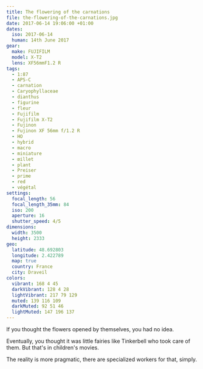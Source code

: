 ```yaml
---
title: The flowering of the carnations
file: the-flowering-of-the-carnations.jpg
date: 2017-06-14 19:06:00 +01:00
dates:
  iso: 2017-06-14
  human: 14th June 2017
gear:
  make: FUJIFILM
  model: X-T2
  lens: XF56mmF1.2 R
tags:
  - 1:87
  - APS-C
  - carnation
  - Caryophyllaceae
  - dianthus
  - figurine
  - fleur
  - Fujifilm
  - Fujifilm X-T2
  - Fujinon
  - Fujinon XF 56mm f/1.2 R
  - HO
  - hybrid
  - macro
  - miniature
  - œillet
  - plant
  - Preiser
  - prime
  - red
  - végétal
settings:
  focal_length: 56
  focal_length_35mm: 84
  iso: 200
  aperture: 16
  shutter_speed: 4/5
dimensions:
  width: 3500
  height: 2333
geo:
  latitude: 48.692803
  longitude: 2.422789
  map: true
  country: France
  city: Draveil
colors:
  vibrant: 168 4 45
  darkVibrant: 128 4 28
  lightVibrant: 217 79 129
  muted: 139 116 109
  darkMuted: 92 51 46
  lightMuted: 147 196 137
---
```


If you thought the flowers opened by themselves, you had no idea.

Eventually, you thought it was little fairies like Tinkerbell who took care of them. But that's in children's movies.

The reality is more pragmatic, there are specialized workers for that, simply.
